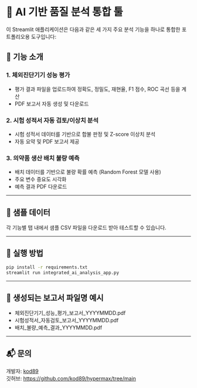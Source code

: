 # 🧪 AI 기반 품질 분석 통합 툴

이 Streamlit 애플리케이션은 다음과 같은 세 가지 주요 분석 기능을 하나로 통합한 포트폴리오용 도구입니다:

## 📌 기능 소개

### 1. 체외진단기기 성능 평가
- 평가 결과 파일을 업로드하여 정확도, 정밀도, 재현율, F1 점수, ROC 곡선 등을 계산
- PDF 보고서 자동 생성 및 다운로드

### 2. 시험 성적서 자동 검토/이상치 분석
- 시험 성적서 데이터를 기반으로 합불 판정 및 Z-score 이상치 분석
- 자동 요약 및 PDF 보고서 제공

### 3. 의약품 생산 배치 불량 예측
- 배치 데이터를 기반으로 불량 확률 예측 (Random Forest 모델 사용)
- 주요 변수 중요도 시각화
- 예측 결과 PDF 다운로드

---

## 📂 샘플 데이터

각 기능별 탭 내에서 샘플 CSV 파일을 다운로드 받아 테스트할 수 있습니다.

---

## 🚀 실행 방법

```bash
pip install -r requirements.txt
streamlit run integrated_ai_analysis_app.py
```

---

## 📄 생성되는 보고서 파일명 예시

- 체외진단기기_성능_평가_보고서_YYYYMMDD.pdf  
- 시험성적서_자동검토_보고서_YYYYMMDD.pdf  
- 배치_불량_예측_결과_YYYYMMDD.pdf

---

## 📬 문의

개발자: [kod89](https://github.com/kod89)  
깃허브: https://github.com/kod89/hypermax/tree/main
